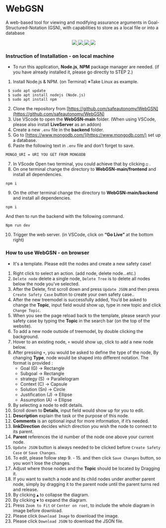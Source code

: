 # WebGSN

A web-based tool for viewing and modifying assurance arguments in Goal-Structured-Notation (GSN), with capabilities to store as a local file or into a database

<div id="badges" align="center">
  <a href="https://nodejs.org/en">
    <img src="https://img.shields.io/badge/Node%20js-339933?style=for-the-badge&logo=nodedotjs&logoColor=white"/>
  </a>
  <a href="https://docs.npmjs.com/downloading-and-installing-node-js-and-npm">
    <img src="https://img.shields.io/badge/npm-CB3837?style=for-the-badge&logo=npm&logoColor=white"/>
  </a>
  <a href="https://gojs.net/latest/learn/graphObject.html">
  <img src="https://img.shields.io/badge/GoJs-004880?style=for-the-badge&logo=go&logoColor=white">
  </a>
  <a href="https://code.visualstudio.com/download">
  <img src="https://img.shields.io/badge/VSCode-0078D4?style=for-the-badge&logo=visual%20studio%20code&logoColor=white">
  </a>
</div>

### Instruction of Installation - on local machine

* To run this application, **Node.js**, **NPM** package manager are needed. (if you have already installed it, please go directly to STEP 2.)

1. Install Node.js & NPM. (on Terminal) ※Take Linux as example.
```
 $ sudo apt update 
 $ sudo apt install nodejs (Node.js) 
 $ sudo apt install npm
```
2. Clone the repository from  [https://github.com/safeautonomy/WebGSN](https://github.com/safeautonomy/WebGSN)
3. Use VScode to open the **WebGSN-main** folder. (When using VSCode, please also install **LiveServer** as an addon)
4. Create a new `.env` file in the **backend** folder.
5. Go to  [https://www.mongodb.com/](https://www.mongodb.com/) set up a database.
6. Paste the following text in `.env` file and don’t forget to save.
```
MONGO_URI = URI YOU GET FROM MONGODB
```
7. In VScode Open two terminal, you could achieve that by clicking ` ◫ ` .
8. On one terminal change the directory to **WebGSN-main/frontend** and install all dependencies.
```
npm i
```
9. On the other terminal change the directory to **WebGSN-main/backend** and install all dependencies.
```
npm i
```
  And then to run the backend with the following command.
```
Npm run dev
```
10. Trigger the web server. (in VSCode, click on **“Go Live”** at the bottom right)

### How to use WebGSN - on browser

* It's a template. Please edit the nodes and create a new safety case!

1. Right click to select an action. (add node, delete node…etc.)
2. `Delete node` delete a single node, `Delete Tree` is to delete all nodes below the node you’ve selected.
3. After the Delete, first scroll down and press `Update JSON` and then press `Create Safety Case` button to create your own safety case..
4. After the new treemodel is successfully added, You’d be asked to change the **Topic**, input field would show up, type in new topic and click `Change Topic`.
5. When you see the page reload back to the template, please search your safety case by typing the **Topic** in the search bar (on the top of the website). 
6. To add a new node outside of treemodel, by double clicking the background.
7. Hover to an existing node, ` + ` would show up, click to add a new node below. 
8. After pressing ` + `, you would be asked to define the type of the node, By changing **Type**, node would be shaped into different notation.
 The format is provided :
   * Goal (G)  → Rectangle
   * Subgoal → Rectangle
   * strategy (S) → Parallelogram
   * Context (C) → Capsule
   * Solution (Sn) → Circle
   * Justification (J) → Ellipse
   * Assumption (A) → Ellipse
10. By selecting a node to edit details.
11. Scroll down to **Details**, input field would show up for you to edit.
12. **Description** explain the task or the purpose of this node.
13. **Comments** is an optional input for more information, if it’s needed.
14. **linkDirection** decides which direction you wish the node to connect to its parent.
15. **Parent** references the id number of the node one above your current node.
16. `Update JSON` button is always needed to be clicked before `Create Safety Case` or `Save Changes`. 
17. To edit, please follow step 9. - 15. and then click `Save Changes` button, so you won't lose the changes.
18. Adjust where those nodes and the **Topic** should be located by Dragging it.
19. If you want to switch a node and its child nodes under another parent node, simply by dragging it to the parent node until the parent turns red and release. 
20. By clicking ` ▲ ` to collapse the diagram.
21. By clicking ` ▼ ` to expand the diagram.
22. Press `Zoom to Fit` or `Center on root`, to include the whole diagram in image before download.
23. Please click `Download Image` to download the image.
24. Please click `Download JSON` to download the JSON file.

